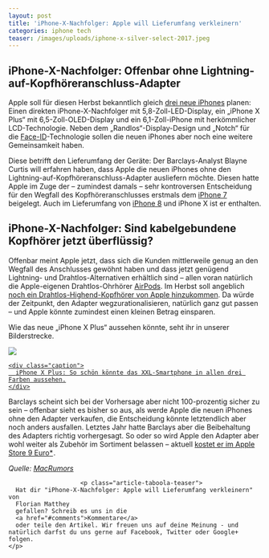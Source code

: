 ```yaml
---
layout: post
title: 'iPhone-X-Nachfolger: Apple will Lieferumfang verkleinern'
categories: iphone tech
teaser: /images/uploads/iphone-x-silver-select-2017.jpeg
---
```

## iPhone-X-Nachfolger: Offenbar ohne Lightning-auf-Kopfhöreranschluss-Adapter

<p>Apple soll für diesen Herbst bekanntlich gleich <a href="https://www.giga.de/smartphones/iphone-xi/">drei neue iPhones</a> planen: Einen direkten iPhone-X-Nachfolger mit 5,8-Zoll-LED-Display, ein „iPhone X Plus“ mit 6,5-Zoll-OLED-Display und ein 6,1-Zoll-iPhone mit herkömmlicher LCD-Technologie. Neben dem „Randlos“-Display-Design und „Notch“ für die <a href="https://www.giga.de/smartphones/iphone-x/gallery/face-id-geht-s-noch/">Face-ID</a>-Technologie sollen die neuen iPhones aber noch eine weitere Gemeinsamkeit haben.</p><p style="">Diese betrifft den Lieferumfang der Geräte: Der Barclays-Analyst Blayne Curtis will erfahren haben, dass Apple die neuen iPhones ohne den Lightning-auf-Kopfhöreranschluss-Adapter ausliefern möchte. Diesen hatte Apple im Zuge der –&nbsp;zumindest damals –&nbsp;sehr kontroversen Entscheidung für den Wegfall des Kopfhöreranschlusses erstmals dem <a href="https://www.giga.de/smartphones/iphone-7/">iPhone 7</a> beigelegt. Auch im Lieferumfang von <a href="https://www.giga.de/smartphones/iphone-8/">iPhone 8</a> und iPhone X ist er enthalten.</p><h2>iPhone-X-Nachfolger: Sind kabelgebundene Kopfhörer jetzt überflüssig?</h2>
<p>Offenbar meint Apple jetzt, dass sich die Kunden mittlerweile genug an den Wegfall des Anschlusses gewöhnt haben und dass jetzt genügend Lightning- und Drahtlos-Alternativen erhältlich sind –&nbsp;allen voran natürlich die Apple-eigenen Drahtlos-Ohrhörer <a href="https://www.giga.de/audio/airpods/">AirPods</a>. Im Herbst soll angeblich <a href="https://www.giga.de/audio/airpods/news/besser-als-airpods-ueberraschende-details-zu-apples-high-end-kopfhoerer-durchgesickert/">noch ein Drahtlos-Highend-Kopfhörer von Apple hinzukommen</a>. Da würde der Zeitpunkt, den Adapter wegzurationalisieren, natürlich ganz gut passen – und Apple könnte zumindest einen kleinen Betrag einsparen.</p><p>Wie das neue „iPhone X Plus“ aussehen könnte, seht ihr in unserer Bilderstrecke.</p>  <a class="itemstream-teaser" href="https://www.giga.de/smartphones/iphone-xi/news/iphone-x-plus-neue-farben-fuer-den-rahmenlosen-smartphone-kracher/iphone-x-plus-so-schoen-koennte-das-xxl-smartphone-in-allen-drei-farben-aussehen/" data-init="module/picture-show-teaser-tracking" data-post-id="4584804" data-label="replace_first" title="iPhone X Plus: So schön könnte das XXL-Smartphone in allen drei Farben aussehen" data-handler="true">
          <img class="itemstream-teaser-left-image itemstream-teaser-left-image-alone" data-pagespeed-url-hash="3487318844" src="//crops.giga.de/3f/10/93/2f5bd29ec9f0e8291e982d8005_YyAxMzQ4eDQ1MysxNSsyMjcCcmUgNjI1IDIxMAMzMDJiOTllOTlkMA==.png" onerror="this.onerror=null;pagespeed.lazyLoadImages.loadIfVisibleAndMaybeBeacon(this);">
 
    <div class="caption">
      iPhone X Plus: So schön könnte das XXL-Smartphone in allen drei Farben aussehen.
    </div>
  </a>

<p>Barclays scheint sich bei der Vorhersage aber nicht 100-prozentig sicher zu sein –&nbsp;offenbar sieht es bisher so aus, als werde Apple die neuen iPhones ohne den Adapter verkaufen, die Entscheidung könnte letztendlich aber noch anders ausfallen. Letztes Jahr hatte Barclays aber die Beibehaltung des Adapters richtig vorhergesagt. So oder so wird Apple den Adapter aber wohl weiter als Zubehör im Sortiment belassen –&nbsp;aktuell <a href="https://www.giga.de/go/vof3u" target="_blank" rel="noopener" class="sponsored">kostet er im Apple Store 9 Euro<span class="sponsored__asterisk" title="gesponserter Link">*</span></a><img data-pagespeed-lazy-src="https://www.giga.de/vw/vof3u" width="1" height="1" class="viewpixel" data-pagespeed-url-hash="2057723419" src="https://www.gstatic.com/psa/static/1.gif" onload="pagespeed.lazyLoadImages.loadIfVisibleAndMaybeBeacon(this);" onerror="this.onerror=null;pagespeed.lazyLoadImages.loadIfVisibleAndMaybeBeacon(this);" data-pagespeed-lazy-replaced-functions="1">.</p><p><em>Quelle: <a href="https://www.macrumors.com/2018/04/30/barclays-no-headphone-jack-adapter-2018-iphones/" target="_blank">MacRumors</a></em></p>    </div>
    <div class="article-footer">
              
                    
        
                        <p class="article-taboola-teaser">
      Hat dir "iPhone-X-Nachfolger: Apple will Lieferumfang verkleinern" von
      Florian Matthey
      gefallen? Schreib es uns in die
      <a href="#comments">Kommentare</a>
      oder teile den Artikel. Wir freuen uns auf deine Meinung - und natürlich darfst du uns gerne auf Facebook, Twitter oder Google+ folgen.
    </p>
